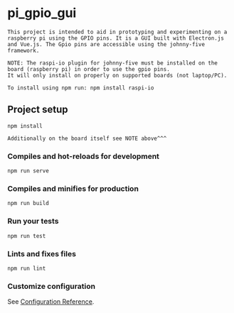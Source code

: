 # pi_gpio_gui
```
This project is intended to aid in prototyping and experimenting on a raspberry pi using the GPIO pins. It is a GUI built with Electron.js and Vue.js. The Gpio pins are accessible using the johnny-five framework.

NOTE: The raspi-io plugin for johnny-five must be installed on the board (raspberry pi) in order to use the gpio pins.
It will only install on properly on supported boards (not laptop/PC).

To install using npm run: npm install raspi-io
```

## Project setup
```
npm install

Additionally on the board itself see NOTE above^^^
```

### Compiles and hot-reloads for development
```
npm run serve
```

### Compiles and minifies for production
```
npm run build
```

### Run your tests
```
npm run test
```

### Lints and fixes files
```
npm run lint
```

### Customize configuration
See [Configuration Reference](https://cli.vuejs.org/config/).

